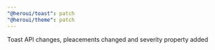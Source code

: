 ```yaml
---
"@heroui/toast": patch
"@heroui/theme": patch
---
```


Toast API changes, pleacements changed and severity property added
